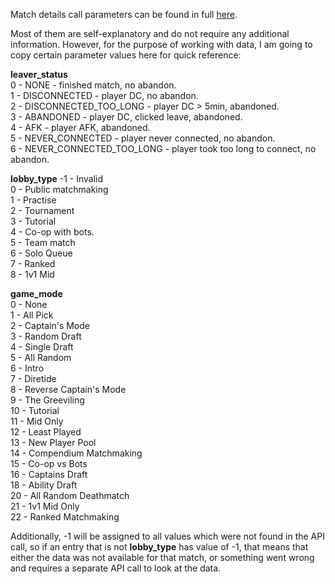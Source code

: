 Match details call parameters can be found in full [here](https://wiki.teamfortress.com/wiki/WebAPI/GetMatchDetails).

Most of them are self-explanatory and do not require any additional information. However, for the purpose of working with data, I am going to copy certain parameter values here for quick reference:

**leaver_status**<br />
0 - NONE - finished match, no abandon.<br />
1 - DISCONNECTED - player DC, no abandon.<br />
2 - DISCONNECTED_TOO_LONG - player DC > 5min, abandoned.<br />
3 - ABANDONED - player DC, clicked leave, abandoned.<br />
4 - AFK - player AFK, abandoned.<br />
5 - NEVER_CONNECTED - player never connected, no abandon.<br />
6 - NEVER_CONNECTED_TOO_LONG - player took too long to connect, no abandon.

**lobby_type**
-1 - Invalid<br />
0 - Public matchmaking<br />
1 - Practise<br />
2 - Tournament<br />
3 - Tutorial<br />
4 - Co-op with bots.<br />
5 - Team match<br />
6 - Solo Queue<br />
7 - Ranked<br />
8 - 1v1 Mid<br />

**game_mode**<br />
0 - None<br />
1 - All Pick<br />
2 - Captain's Mode<br />
3 - Random Draft<br />
4 - Single Draft<br />
5 - All Random<br />
6 - Intro<br />
7 - Diretide<br />
8 - Reverse Captain's Mode<br />
9 - The Greeviling<br />
10 - Tutorial<br />
11 - Mid Only<br />
12 - Least Played<br />
13 - New Player Pool<br />
14 - Compendium Matchmaking<br />
15 - Co-op vs Bots<br />
16 - Captains Draft<br />
18 - Ability Draft<br />
20 - All Random Deathmatch<br />
21 - 1v1 Mid Only<br />
22 - Ranked Matchmaking<br />

Additionally, -1 will be assigned to all values which were not found in the API call, so if an entry that is not **lobby_type** has value of -1, that means that either the data was not available for that match, or something went wrong and requires a separate API call to look at the data.

